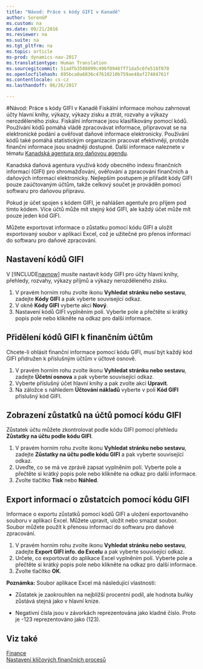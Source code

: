 ```yaml
---
title: "Návod: Práce s kódy GIFI v Kanadě"
author: SorenGP
ms.custom: na
ms.date: 09/21/2016
ms.reviewer: na
ms.suite: na
ms.tgt_pltfrm: na
ms.topic: article
ms-prod: dynamics-nav-2017
ms.translationtype: Human Translation
ms.sourcegitcommit: 51adfb3588099c496f0946ff71da5c6fe518f070
ms.openlocfilehash: 695bca0a6836c47610210b759ae48af27484761f
ms.contentlocale: cs-cz
ms.lasthandoff: 06/26/2017

---
```


#<a name="how-to-work-with-gifi-codes-in-canada"></a>Návod: Práce s kódy GIFI v Kanadě
Fiskální informace mohou zahrnovat účty hlavní knihy, výkazy, výkazy zisku a ztrát, rozvahy a výkazy nerozděleného zisku. Fiskální informace jsou klasifikovány pomocí kódů. Používání kódů pomáhá vládě zpracovávat informace, připravovat se na elektronické podání a ověřovat daňové informace elektronicky. Používání kódů také pomáhá statistickým organizacím pracovat efektivněji, protože finanční informace jsou snadněji dostupné. Další informace naleznete v tématu [Kanadská agentura pro daňovou agendu](http://www.cra-arc.gc.ca/).

Kanadská daňová agentura využívá kódy obecného indexu finančních informací (GIFI) pro shromažďování, ověřování a zpracování finančních a daňových informací elektronicky. Nejlepším postupem je přiřadit kódy GIFI pouze zaúčtovaným účtům, takže celkový součet je prováděn pomocí softwaru pro daňovou přípravu.

Pokud je účet spojen s kódem GIFI, je nahlášen agentuře pro příjem pod tímto kódem. Více účtů může mít stejný kód GIFI, ale každý účet může mít pouze jeden kód GIFI.

Můžete exportovat informace o zůstatku pomocí kódu GIFI a uložit exportovaný soubor v aplikaci Excel, což je užitečné pro přenos informací do softwaru pro daňové zpracování.

## <a name="to-set-up-gifi-codes"></a>Nastavení kódů GIFI
V [!INCLUDE[navnow](includes/navnow_md.md)] musíte nastavit kódy GIFI pro účty hlavní knihy, přehledy, rozvahy, výkazy příjmů a výkazy nerozděleného zisku.

1. V pravém horním rohu zvolte ikonu **Vyhledat stránku nebo sestavu**, zadejte **Kódy GIFI** a pak vyberte související odkaz.
2. V okně **Kódy GIFI** vyberte akci **Nový**.
3. Nastavení kódů GIFI vyplněním polí. Vyberte pole a přečtěte si krátký popis pole nebo klikněte na odkaz pro další informace.

## <a name="to-associate-gifi-codes-with-gl-accounts"></a>Přidělení kódů GIFI k finančním účtům
Chcete-li ohlásit finanční informace pomocí kódu GIFI, musí být každý kód GIFI přidružen k příslušným účtům v účtové osnově.

1. V pravém horním rohu zvolte ikonu **Vyhledat stránku nebo sestavu**, zadejte **Účetní osnova** a pak vyberte související odkaz.
2. Vyberte příslušný účet hlavní knihy a pak zvolte akci **Upravit**. 
3. Na záložce s náhledem **Účtování nákladů** vyberte v poli **Kód GIFI** příslušný kód GIFI.

## <a name="to-view-account-balances-using-the-gifi-code-report"></a>Zobrazení zůstatků na účtů pomocí kódu GIFI
Zůstatek účtu můžete zkontrolovat podle kódu GIFI pomocí přehledu **Zůstatky na účtu podle kódu GIFI**.

1. V pravém horním rohu zvolte ikonu **Vyhledat stránku nebo sestavu**, zadejte **Zůstatky na účtu podle kódu GIFI** a pak vyberte související odkaz.
2. Uveďte, co se má ve zprávě zapsat vyplněním polí. Vyberte pole a přečtěte si krátký popis pole nebo klikněte na odkaz pro další informace.
3. Zvolte tlačítko **Tisk** nebo **Náhled**. 

## <a name="to-export-balance-information-using-gifi-codes"></a>Export informací o zůstatcích pomocí kódu GIFI
Informace o exportu zůstatků pomocí kódů GIFI a uložení exportovaného souboru v aplikaci Excel. Můžete upravit, uložit nebo smazat soubor. Soubor můžete použít k přenosu informací do softwaru pro daňové zpracování.

1. V pravém horním rohu zvolte ikonu **Vyhledat stránku nebo sestavu**, zadejte **Export GIFI info. do Excelu** a pak vyberte související odkaz.
2. Určete, co exportovat do aplikace Excel vyplněním polí. Vyberte pole a přečtěte si krátký popis pole nebo klikněte na odkaz pro další informace.
3. Zvolte tlačítko **OK**.

**Poznámka:** Soubor aplikace Excel má následující vlastnosti:

* Zůstatek je zaokrouhlen na nejbližší procentní podíl, ale hodnota buňky zůstává stejná jako v hlavní knize.

* Negativní čísla jsou v závorkách reprezentována jako kladné číslo. Proto je -123 reprezentováno jako (123).

## <a name="see-also"></a>Viz také
[Finance](finance-setup.md)   
[Nastavení klíčových finančních procesů](finance-setup-setup-finance-setup.md)

